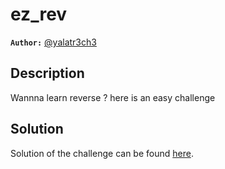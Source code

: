 # ez_rev

**`Author:`** [@yalatr3ch3](https://github.com/Yassine-Latreche)

## Description

Wannna learn reverse ? here is an easy challenge

## Solution

Solution of the challenge can be found [here](solution/).

